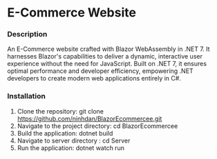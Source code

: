 # E-Commerce Website
### Description
An E-Commerce website crafted with Blazor WebAssembly in .NET 7. It harnesses Blazor's capabilities to deliver a dynamic, interactive user experience without the need for JavaScript. Built on .NET 7, it ensures optimal performance and developer efficiency, empowering .NET developers to create modern web applications entirely in C#.
### Installation
1. Clone the repository: git clone https://github.com/ninhdan/BlazorEcommercee.git
2. Navigate to the project directory: cd BlazorEcommercee
3. Build the application: dotnet build
4. Navigate to server directory : cd Server
5. Run the application: dotnet watch run





